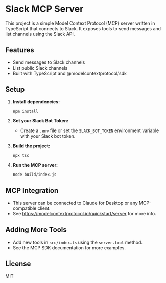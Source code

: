 # Slack MCP Server

This project is a simple Model Context Protocol (MCP) server written in TypeScript that connects to Slack. It exposes tools to send messages and list channels using the Slack API.

## Features
- Send messages to Slack channels
- List public Slack channels
- Built with TypeScript and @modelcontextprotocol/sdk

## Setup

1. **Install dependencies:**
   ```bash
   npm install
   ```
2. **Set your Slack Bot Token:**
   - Create a `.env` file or set the `SLACK_BOT_TOKEN` environment variable with your Slack bot token.

3. **Build the project:**
   ```bash
   npx tsc
   ```

4. **Run the MCP server:**
   ```bash
   node build/index.js
   ```

## MCP Integration

- This server can be connected to Claude for Desktop or any MCP-compatible client.
- See https://modelcontextprotocol.io/quickstart/server for more info.

## Adding More Tools
- Add new tools in `src/index.ts` using the `server.tool` method.
- See the MCP SDK documentation for more examples.

## License
MIT
